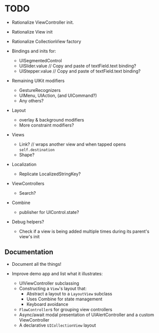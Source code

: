 # TODO

- Rationalize ViewController init. 
- Rationalize View init
- Rationalize CollectionView factory

- Bindings and inits for:
    - UISegmentedControl
    - UISlider.value // Copy and paste of textField.text binding?
    - UIStepper.value // Copy and paste of textField.text binding?

- Remaining UIKit modifiers
    - GestureRecognizers
    - UIMenu, UIAction, (and UICommand?)
    - Any others?
    
- Layout
    - overlay & background modifiers
    - More constraint modifiers?

- Views
    - Link? // wraps another view and when tapped opens `self.destination`
    - Shape?
    
- Localization
    - Replicate LocalizedStringKey?
    
- ViewControllers
    - Search?
    
- Combine     
    - publisher for UIControl.state?
    
- Debug helpers?
    - Check if a view is being added multiple times during its parent's view's init


## Documentation

- Document all the things!

- Improve demo app and list what it illustrates:    
    - UIViewController subclassing 
    - Constructing a `View`'s layout that:
        - Abstract a layout to a `LayoutView` subclass
        - Uses Combine for state management
        - Keyboard avoidance
    - `FlowController`s for grouping view controllers
    - Async/await modal presentation of UIAlertController and a custom ViewController
    - A declarative `UICollectionView` layout  
